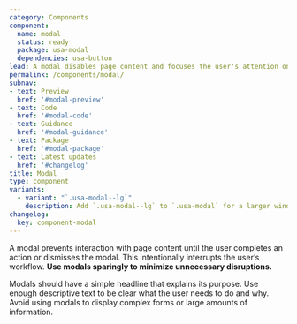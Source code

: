 ```yaml
---
category: Components
component:
  name: modal
  status: ready
  package: usa-modal
  dependencies: usa-button
lead: A modal disables page content and focuses the user's attention on a single task or message.
permalink: /components/modal/
subnav:
- text: Preview
  href: '#modal-preview'
- text: Code
  href: '#modal-code'
- text: Guidance
  href: '#modal-guidance'
- text: Package
  href: '#modal-package'
- text: Latest updates
  href: '#changelog'
title: Modal
type: component
variants:
  - variant: "`.usa-modal--lg`"
    description: Add `.usa-modal--lg` to `.usa-modal` for a larger window and larger heading size on wider screens.
changelog:
  key: component-modal
---
```

A modal prevents interaction with page content until the user completes an action or dismisses the modal. This intentionally interrupts the user’s workflow. **Use modals sparingly to minimize unnecessary disruptions.**

Modals should have a simple headline that explains its purpose. Use enough descriptive text to be clear what the user needs to do and why. Avoid using modals to display complex forms or large amounts of information.
